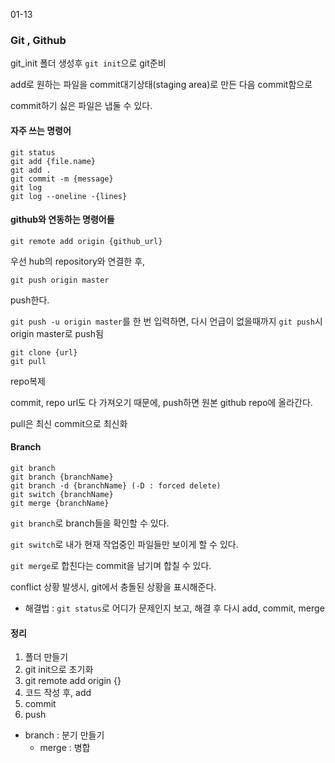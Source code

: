 01-13

### Git , Github

git_init 폴더 생성후 `git init`으로 git준비



add로 원하는 파일을 commit대기상태(staging area)로 만든 다음 commit함으로

commit하기 싫은 파일은 냅둘 수 있다.

#### 자주 쓰는 명령어

```
git status
git add {file.name}
git add .
git commit -m {message}
git log
git log --oneline -{lines}
```



#### github와 연동하는 명령어들

```
git remote add origin {github_url}
```

우선 hub의 repository와 연결한 후,

```
git push origin master
```

push한다.

`git push -u origin master`를 한 번 입력하면, 다시 언급이 없을때까지 `git push`시 origin master로 push됨

 

```
git clone {url}
git pull
```

repo복제

commit, repo url도 다 가져오기 때문에, push하면 원본 github repo에 올라간다.

pull은  최신 commit으로 최신화



#### Branch

```
git branch
git branch {branchName}
git branch -d {branchName} (-D : forced delete)
git switch {branchName}
git merge {branchName}
```

`git branch`로 branch들을 확인할 수 있다.

`git switch`로 내가 현재 작업중인 파일들만 보이게 할 수 있다.

`git merge`로 합친다는 commit을 남기며 합칠 수 있다.

conflict 상황 발생시, git에서 충돌된 상황을 표시해준다.

- 해결법 : `git status`로 어디가 문제인지 보고, 해결 후 다시 add, commit, merge



#### 정리

1. 폴더 만들기
2. git init으로 초기화
3. git remote add origin {}
4. 코드 작성 후, add
5. commit
6. push



- branch : 분기 만들기
  - merge : 병합
